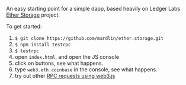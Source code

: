 
An easy starting point for a simple dapp, based heavily on Ledger Labs [Ether Storage](https://github.com/ledgerlabs/ether.storage) project. 

To get started:

1. `$ git clone https://github.com/mardlin/ether.storage.git`
1. `$ npm install testrpc`
1. `$ testrpc`
1. open `index.html`, and open the JS console
1. click on buttons, see what happens. 
2. type `web3.eth.coinbase` in the console, see what happens.
3. try out other [RPC requests using web3.js](https://github.com/mardlin/ethereum-tutorials/blob/master/web3js.md#interacting-with-testrpc)